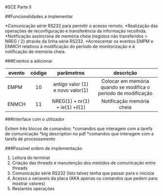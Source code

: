 #SCE Parte II

##Funcionalidades a implementar

*Comunicação série RS232 para permitir o acesso remoto.
*Realização das operações de reconfiguração e transferência da informação recolhida.
*Notificação assíncrona de memória cheia (registos não transferidos > NREG / 2) através da linha série RS232.
*Acrescentar os eventos EMPM e ENMCH relativos à modificação do período de monitorização e à notificação de memória cheia.

###Eventos a adicionar

| evento 		| código		| parâmetros						| descrição															|
|---------------|:-------------:|:---------------------------------:|:-----------------------------------------------------------------:|
| EMPM			| 10			| antigo valor (1) e novo valor(1)	| Colocar em memória quando se modifica o periodo de modificação 	|
| ENMCH			| 11			| NREG(1) + nr(1) + ie(1) +il(1)	| Notificação memória cheia										 	|

###Interface com o utilizador

Exitem três blocos de comandos:
	*comandos que interagem com a tarefa de comunicação
	*big description no pdf
	*comandos que interagem com a tarefa de processamento

###Possivel ordem de implementação

1. Leitura do terminal
2. Criação das threads e manutenção dos metódos de comunicação entre threads
3. Comunicação série RS232 (Isto talvez tenha que passar para o inicio)a
4. Acesso a variaveis da placa (AKA apenas os comandos que pedem para mostrar valores)
5. Restantes operações 